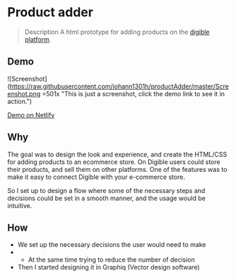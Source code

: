 # Product adder

> Description
> A html prototype for adding products on the [digible platform](https://www.digible.net).

## Demo

![Screenshot](https://raw.githubusercontent.com/johann1301h/productAdder/master/Screenshot.png =501x "This  is just a screenshot, click the demo link to see it in action.")


[Demo on Netlify](digible-product-adder.netlify.com)

## Why

The goal was to design the look and experience, and create the HTML/CSS for adding products to an ecommerce store. 
On Digible users could store their products, and sell them on other platforms. 
One of the features was to make it easy to connect Digible with your e-commerce store.

So I set up to design a flow where some of the necessary steps and decisions could be set in a smooth manner, and the usage would be intuitive.

## How

* We set up the necessary decisions the user would need to make
* * At the same time trying to reduce the number of decision
* Then I started designing it in Graphiq (Vector design software)
